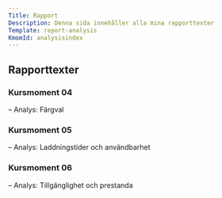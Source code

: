 ```yaml
---
Title: Rapport
Description: Denna sida innehåller alla mina rapporttexter
Template: report-analysis
KmomId: analysisindex
---
```

<h2 class="reportanalysis-h2">Rapporttexter</h2>

<div class="kmom-box kmom04">
<div class="opacity">
    <div class="kmom-box-title-wrap">
        <h3>Kursmoment 04</h3>
        <p>– Analys: Färgval</p>
    </div>
    <div class="kmom-box-link-wrap">
        <div class="link-box">
            <a class="link-arrow" href="analysis/01_colors"></a>
        </div>
    </div>
</div>
</div>

<div class="kmom-box kmom05">
<div class="opacity">
    <div class="kmom-box-title-wrap">
        <h3>Kursmoment 05</h3>
        <p>– Analys: Laddningstider och användbarhet</p>
    </div>
    <div class="kmom-box-link-wrap">
        <div class="link-box">
            <a class="link-arrow" href="analysis/02_load"></a>
        </div>
    </div>
</div>
</div>

<div class="kmom-box kmom06">
<div class="opacity">
    <div class="kmom-box-title-wrap">
        <h3>Kursmoment 06</h3>
        <p>– Analys: Tillgänglighet och prestanda</p>
    </div>
    <div class="kmom-box-link-wrap">
        <div class="link-box">
            <a class="link-arrow" href="analysis/03_design_principles"></a>
        </div>
    </div>
</div>
</div>
